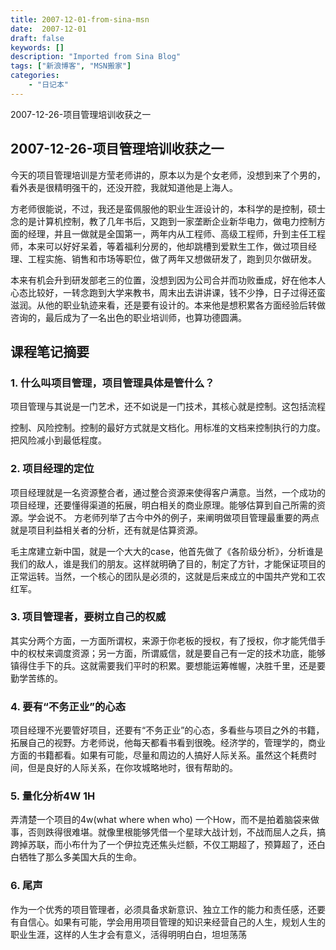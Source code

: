 ```yaml
---
title: 2007-12-01-from-sina-msn
date:  2007-12-01
draft: false
keywords: []
description: "Imported from Sina Blog"
tags: ["新浪博客", "MSN搬家"]
categories: 
    - "日记本"
---
```

2007-12-26-项目管理培训收获之一  
## 2007-12-26-项目管理培训收获之一

今天的项目管理培训是方莹老师讲的，原本以为是个女老师，没想到来了个男的，看外表是很精明强干的，还没开腔，我就知道他是上海人。

方老师很能说，不过，我还是蛮佩服他的职业生涯设计的，本科学的是控制，硕士念的是计算机控制，教了几年书后，又跑到一家垄断企业新华电力，做电力控制方面的经理，并且一做就是全国第一，两年内从工程师、高级工程师，升到主任工程师，本来可以好好呆着，等着福利分房的，他却跳槽到爱默生工作，做过项目经理、工程实施、销售和市场等职位，做了两年又想做研发了，跑到贝尔做研发。

本来有机会升到研发部老三的位置，没想到因为公司合并而功败垂成，好在他本人心态比较好，一转念跑到大学来教书，周末出去讲讲课，钱不少挣，日子过得还蛮滋润。从他的职业轨迹来看，还是要有设计的。本来他是想积累各方面经验后转做咨询的，最后成为了一名出色的职业培训师，也算功德圆满。

## 课程笔记摘要

### 1. 什么叫项目管理，项目管理具体是管什么？
项目管理与其说是一门艺术，还不如说是一门技术，其核心就是控制。这包括流程

控制、风险控制。控制的最好方式就是文档化。用标准的文档来控制执行的力度。
把风险减小到最低程度。

### 2. 项目经理的定位

项目经理就是一名资源整合者，通过整合资源来使得客户满意。当然，一个成功的项目经理，还要懂得渠道的拓展，明白相关的商业原理。能够估算到自己所需的资源。学会说不。 方老师列举了古今中外的例子，来阐明做项目管理最重要的两点就是项目利益相关者的分析，还有就是估算资源。

毛主席建立新中国，就是一个大大的case，他首先做了《各阶级分析》，分析谁是我们的敌人，谁是我们的朋友。这样就明确了目的，制定了方针，才能保证项目的正常运转。当然，一个核心的团队是必须的，这就是后来成立的中国共产党和工农红军。

### 3. 项目管理者，要树立自己的权威

其实分两个方面，一方面所谓权，来源于你老板的授权，有了授权，你才能凭借手中的权杖来调度资源；另一方面，所谓威信，就是要自己有一定的技术功底，能够镇得住手下的兵。这就需要我们平时的积累。要想能运筹帷幄，决胜千里，还是要勤学苦练的。

### 4. 要有“不务正业”的心态
项目经理不光要管好项目，还要有“不务正业”的心态，多看些与项目之外的书籍，拓展自己的视野。方老师说，他每天都看书看到很晚。经济学的，管理学的，商业方面的书籍都看。如果有可能，尽量和周边的人搞好人际关系。虽然这个耗费时间，但是良好的人际关系，在你攻城略地时，很有帮助的。

 

### 5. 量化分析4W 1H
弄清楚一个项目的4w(what where when who) 一个How，而不是拍着脑袋来做事，否则跌得很难堪。就像里根能够凭借一个星球大战计划，不战而屈人之兵，搞跨掉苏联，而小布什为了一个伊拉克还焦头烂额，不仅工期超了，预算超了，还白白牺牲了那么多美国大兵的生命。


 ### 6. 尾声

作为一个优秀的项目管理者，必须具备求新意识、独立工作的能力和责任感，还要有自信心。如果有可能，学会用用项目管理的知识来经营自己的人生，规划人生的职业生涯，这样的人生才会有意义，活得明明白白，坦坦荡荡